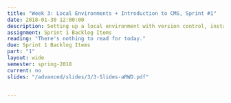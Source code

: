 ```yaml
---
title: "Week 3: Local Environments + Introduction to CMS, Sprint #1"
date: 2018-01-30 12:00:00
description: Setting up a local environment with version control, installing & setting up a content management system, Weekly Scrum 1, recap notes from client meeting, help with deliverables related to Sprint 1.
assignment: Sprint 1 Backlog Items
reading: "There's nothing to read for today."
due: Sprint 1 Backlog Items
part: "1"
layout: wide
semester: spring-2018
current: no
slides: "/advanced/slides/3/3-Slides-aRWD.pdf"


---
```

